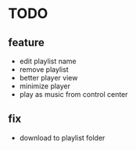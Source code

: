 
# TODO

## feature
* edit playlist name
* remove playlist
* better player view
* minimize player
* play as music from control center

## fix
* download to playlist folder
